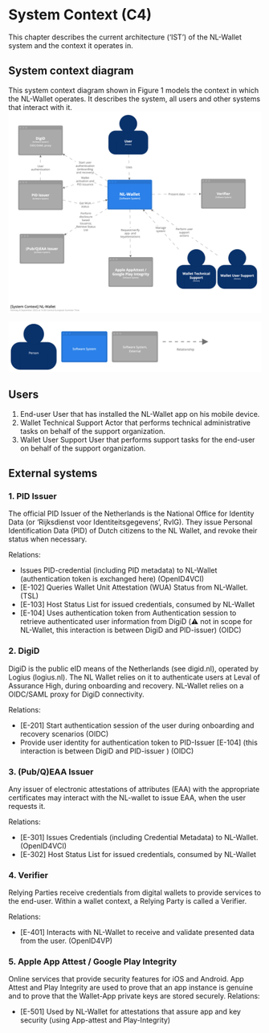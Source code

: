 # System Context (C4)

This chapter describes the current architecture (‘IST’) of the NL-Wallet system and the context it operates in. 

## System context diagram


This system context diagram shown in  Figure 1 models the context in which the NL-Wallet operates. It describes the system, all users and other systems that interact with it.
![Context diagram](../../_static/img/diagrams/AD1NL-Wallet.png)

![c4_legend](../../_static/img/diagrams/AD1NL-Wallet-key.png)


## Users
1.	End-user
User that has installed the NL-Wallet app on his mobile device.
2.	Wallet Technical Support
Actor that performs technical administrative tasks on behalf of the support organization.
3.	Wallet User Support
User that performs support tasks for the end-user on behalf of the support organization.
## External systems
### 1. PID Issuer
The official PID Issuer of the Netherlands is the National Office for Identity Data (or ‘Rijksdienst voor Identiteitsgegevens’, RvIG). They issue Personal Identification Data (PID) of Dutch citizens to the NL Wallet, and revoke their status when necessary.

Relations:

- Issues PID-credential (including PID metadata) to NL-Wallet (authentication token is exchanged here) (OpenID4VCI)
- [E-102] Queries Wallet Unit Attestation (WUA) Status from NL-Wallet. (TSL)
- [E-103] Host Status List for issued credentials, consumed by NL-Wallet
- [E-104] Uses authentication token from Authentication session to retrieve authenticated user information from DigiD (⚠️ not in scope for NL-Wallet, this interaction is between DigiD and PID-issuer) (OIDC)
### 2. DigiD
DigiD is the public eID means of the Netherlands (see digid.nl), operated by Logius (logius.nl). The NL Wallet relies on it to authenticate users at Leval of Assurance High, during onboarding and recovery. NL-Wallet relies on a OIDC/SAML proxy for DigiD connectivity.

Relations:
- [E-201] Start authentication session of the user during onboarding and recovery scenarios (OIDC)
- Provide user identity for authentication token to PID-Issuer [E-104] (this interaction is between DigiD and PID-issuer ) (OIDC)
### 3. (Pub/Q)EAA Issuer
Any issuer of electronic attestations of attributes (EAA) with the appropriate certificates may interact with the NL-wallet to issue EAA, when the user requests it.

Relations:
- [E-301] Issues Credentials (including Credential Metadata) to NL-Wallet. (OpenID4VCI)
- [E-302] Host Status List for issued credentials, consumed by NL-Wallet
### 4. Verifier
Relying Parties receive credentials from digital wallets to provide services to the end-user. Within a wallet context, a Relying Party is called a Verifier.

Relations:
- [E-401] Interacts with NL-Wallet to receive and validate presented data from the user. (OpenID4VP)

### 5. Apple App Attest / Google Play Integrity
Online services that provide security features for iOS and Android. App Attest and Play Integrity are used to prove that an app instance is genuine and to prove that the Wallet-App private keys are stored securely.
Relations:
- [E-501] Used by NL-Wallet for attestations that assure app and key security (using App-attest and Play-Integrity) 
